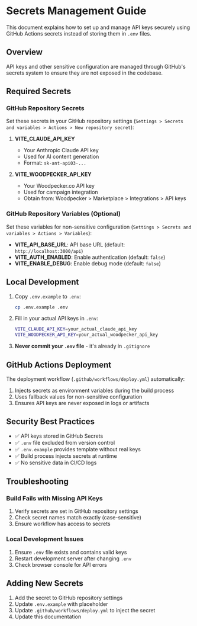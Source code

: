 # Secrets Management Guide

This document explains how to set up and manage API keys securely using GitHub Actions secrets instead of storing them in `.env` files.

## Overview

API keys and other sensitive configuration are managed through GitHub's secrets system to ensure they are not exposed in the codebase.

## Required Secrets

### GitHub Repository Secrets

Set these secrets in your GitHub repository settings (`Settings > Secrets and variables > Actions > New repository secret`):

1. **VITE_CLAUDE_API_KEY**
   - Your Anthropic Claude API key
   - Used for AI content generation
   - Format: `sk-ant-api03-...`

2. **VITE_WOODPECKER_API_KEY**
   - Your Woodpecker.co API key
   - Used for campaign integration
   - Obtain from: Woodpecker > Marketplace > Integrations > API keys

### GitHub Repository Variables (Optional)

Set these variables for non-sensitive configuration (`Settings > Secrets and variables > Actions > Variables`):

- **VITE_API_BASE_URL**: API base URL (default: `http://localhost:3000/api`)
- **VITE_AUTH_ENABLED**: Enable authentication (default: `false`)
- **VITE_ENABLE_DEBUG**: Enable debug mode (default: `false`)

## Local Development

1. Copy `.env.example` to `.env`:
   ```bash
   cp .env.example .env
   ```

2. Fill in your actual API keys in `.env`:
   ```bash
   VITE_CLAUDE_API_KEY=your_actual_claude_api_key
   VITE_WOODPECKER_API_KEY=your_actual_woodpecker_api_key
   ```

3. **Never commit your `.env` file** - it's already in `.gitignore`

## GitHub Actions Deployment

The deployment workflow (`.github/workflows/deploy.yml`) automatically:

1. Injects secrets as environment variables during the build process
2. Uses fallback values for non-sensitive configuration
3. Ensures API keys are never exposed in logs or artifacts

## Security Best Practices

- ✅ API keys stored in GitHub Secrets
- ✅ `.env` file excluded from version control
- ✅ `.env.example` provides template without real keys
- ✅ Build process injects secrets at runtime
- ✅ No sensitive data in CI/CD logs

## Troubleshooting

### Build Fails with Missing API Keys

1. Verify secrets are set in GitHub repository settings
2. Check secret names match exactly (case-sensitive)
3. Ensure workflow has access to secrets

### Local Development Issues

1. Ensure `.env` file exists and contains valid keys
2. Restart development server after changing `.env`
3. Check browser console for API errors

## Adding New Secrets

1. Add the secret to GitHub repository settings
2. Update `.env.example` with placeholder
3. Update `.github/workflows/deploy.yml` to inject the secret
4. Update this documentation